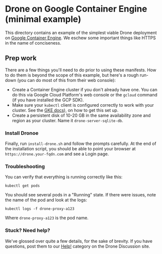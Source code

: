# Drone on Google Container Engine (minimal example)

This directory contains an example of the simplest viable Drone deployment
on [Google Container Engine](https://cloud.google.com/container-engine/).
We eschew some important things like HTTPS in the name of conciseness.

## Prep work

There are a few things you'll need to do prior to using these manifests.
How to do them is beyond the scope of this example, but here's a rough
run-down (you can do most of this from their web console):

* Create a Container Engine cluster if you don't already have one. You can
  do this via Google Cloud Platform's web console or the `gcloud` command (if
  you have installed the GCP SDK).
* Make sure your ``kubectl`` client is configured correctly to work with
  your cluster. See the
  [GKE docs](https://cloud.google.com/container-engine/docs/before-you-begin)),
  on how to get this set up.
* Create a persistent disk of 10-20 GB in the same availability zone and
  region as your cluster. Name it `drone-server-sqlite-db`.

### Install Dronoe

Finally, run `install-drone.sh` and follow the prompts carefully. At the
end of the installation script, you should be able to point your browser at
`https://drone.your-fqdn.com` and see a Login page.

### Troubleshooting

You can verify that everything is running correctly like this:

```
kubectl get pods
```

You should see several pods in a "Running" state. If there were issues,
note the name of the pod and look at the logs:

```
kubectl logs -f drone-proxy-a123
```

Where ``drone-proxy-a123`` is the pod name.


### Stuck? Need help?

We've glossed over quite a few details, for the sake of brevity. If you
have questions, post them to our [Help!](https://discuss.drone.io/c/help)
category on the Drone Discussion site.
